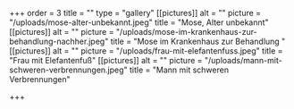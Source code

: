 +++
order = 3
title = ""
type = "gallery"
[[pictures]]
alt = ""
picture = "/uploads/mose-alter-unbekannt.jpeg"
title = "Mose, Alter unbekannt"
[[pictures]]
alt = ""
picture = "/uploads/mose-im-krankenhaus-zur-behandlung-nachher.jpeg"
title = "Mose im Krankenhaus zur Behandlung "
[[pictures]]
alt = ""
picture = "/uploads/frau-mit-elefantenfuss.jpeg"
title = "Frau mit Elefantenfuß"
[[pictures]]
alt = ""
picture = "/uploads/mann-mit-schweren-verbrennungen.jpeg"
title = "Mann mit schweren Verbrennungen"

+++
